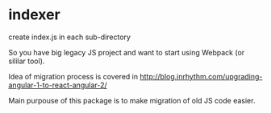 # indexer
create index.js in each sub-directory

So you have big legacy JS project and want to start using Webpack (or sililar tool).

Idea of migration process is covered in http://blog.inrhythm.com/upgrading-angular-1-to-react-angular-2/

Main purpouse of this package is to make migration of old JS code easier.
